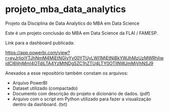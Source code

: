 # projeto_mba_data_analytics
Projeto da Disciplina de Data Analytics do MBA em Data Science

Este é um projeto conclusão do MBA em Data Science da FLAI / FAMESP.

Link para a dashboard publicada:

https://app.powerbi.com/view?r=eyJrIjoiYTJhNmM4MjEtNGIyYy00YTUyLWI1MjEtNjBkYWJhMzUzMWRhIiwidCI6IjhjMmI4OTdiLTA4YzMtNDg5ZC1hZTU4LTY0OTllNWJmMjVhNSJ9

Anexados a esse repositório também constam os arquivos:
- Arquivo PowerBI
- Dataset utilizado (compactado)
- Documento com descrição do projeto e dicionário de dados. (pdf)
- Arquivo com o script em Python utilizado para fazer a visualização dentro da dashboard. (txt)

